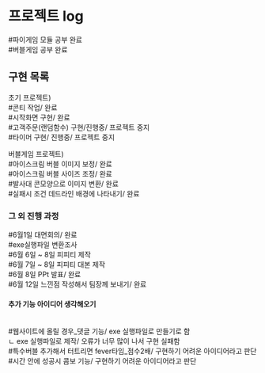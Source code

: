 <h1>프로젝트 log</h1>

#파이게임 모듈 공부 완료</br>
#버블게임 공부 완료</br>

<h2>구현 목록</h2>
<p> 
 초기 프로젝트) </br>
 #콘티 작업/ 완료 </br>
 #시작화면 구현/ 완료 </br>
 #고객주문(랜덤함수) 구현/진행중/ 프로젝트 중지 </br>
 #타이머 구현/ 진행중/ 프로젝트 중지 </br>
</p>
<p>
 버블게임 프로젝트) </br>
 #아이스크림 버블 이미지 보정/ 완료</br>
 #아이스크림 버블 사이즈 조정/ 완료</br>
 #발사대 콘모양으로 이미지 변환/ 완료</br>
 #실패시 조건 데드라인 배경에 나타내기/ 완료</br>
</p>
<p>
 <h3>그 외 진행 과정</h3>
 #6월1일 대면회의/ 완료</br>
 #exe실행파일 변환조사</br>
 #6월 6일 ~ 8일 피피티 제작</br>
 #6월 7일 ~ 8일 피피티 대본 제작</br>
 #6월 8일 PPt 발표/ 완료</br>
 #6월 12일 느낀점 작성해서 팀장께 보내기/ 완료</br>
</p>
<p>
<h4>추가 기능 아이디어 생각해오기</h4></br>
#웹사이트에 올릴 경우_댓글 기능/ exe 실행파일로 만들기로 함</br>
 ㄴ exe 실행파일로 제작/ 오류가 너무 많이 나서 구현 실패함 </br>
#특수버블 추가해서 터트리면 fever타임_점수2배/ 구현하기 어려운 아이디어라고 판단</br>
#시간 안에 성공시 콤보 기능/ 구현하기 어려운 아이디어라고 판단</br>
</p>

